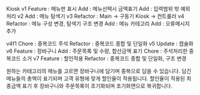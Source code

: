 Kiosk
v1   Feature : 메뉴판 표시
     Add : 메뉴선택시 금액표기
     Add : 입력범위 밖 예외처리
v2   Add : 메뉴 탐색기
v3   Refactor : Main -> 구동기
               Kiosk -> 컨트롤러
v4   Refactor : 메뉴 구성 변경, 탐색기 구조 변경
     Add : 메뉴 카테고리
     Add : 오류메시지 추가

v4f1 Chore  : 중복코드 주석
     Refactor : 중복코드 종합 및 단일화
v5   Update : 캡슐화
v6   Feature : 장바구니
     Add : 주문목록 및 수량, 합산금액 표기
     Chore : 주석처리한 중복코드 소거
v7   Feature : 할인적용
     Refactor : 중복코드 종합 및 단일화, 구조 변경

원하는 카테고리의 메뉴를 고르면 장바구니에 담기며 중복으로 담을 수 있습니다.
담긴 메뉴들의 총액이 표기되며 고객 유형에 맞게 할인율이 적용됩니다.
할인율이 적용된 최종금액 표기 후 장바구니와 주문목록이 초기화되며 초기화면으로 복귀합니다.
